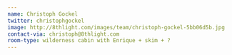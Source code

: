 ```yaml
---
name: Christoph Gockel
twitter: christophgockel
image: http://8thlight.com/images/team/christoph-gockel-5bb06d5b.jpg
contact-via: christoph@8thlight.com
room-type: wilderness cabin with Enrique + skim + ?
---
```

